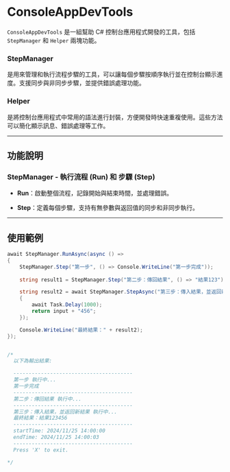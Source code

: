 # ConsoleAppDevTools

`ConsoleAppDevTools` 是一組幫助 C# 控制台應用程式開發的工具，包括 `StepManager` 和 `Helper` 兩塊功能。

### StepManager

是用來管理和執行流程步驟的工具，可以讓每個步驟按順序執行並在控制台顯示進度。支援同步與非同步步驟，並提供錯誤處理功能。

### Helper

是將控制台應用程式中常用的語法進行封裝，方便開發時快速重複使用。這些方法可以簡化顯示訊息、錯誤處理等工作。

---

## 功能說明

### StepManager - 執行流程 (Run) 和 步驟 (Step)

- **Run**：啟動整個流程，記錄開始與結束時間，並處理錯誤。
  
- **Step**：定義每個步驟，支持有無參數與返回值的同步和非同步執行。

---

## 使用範例

```csharp
await StepManager.RunAsync(async () =>
{
    StepManager.Step("第一步", () => Console.WriteLine("第一步完成"));
    
    string result1 = StepManager.Step("第二步：傳回結果", () => "結果123");

    string result2 = await StepManager.StepAsync("第三步：傳入結果，並返回新結果", result1, async input =>
    {
        await Task.Delay(1000);
        return input + "456";
    });

    Console.WriteLine("最終結果：" + result2);
});


/*
  以下為輸出結果:

  ---------------------------------------
  第一步 執行中...
  第一步完成
  ---------------------------------------
  第二步：傳回結果 執行中...
  ---------------------------------------
  第三步：傳入結果，並返回新結果 執行中...
  最終結果：結果123456
  ---------------------------------------
  startTime: 2024/11/25 14:00:00
  endTime: 2024/11/25 14:00:03
  ---------------------------------------
  Press 'X' to exit.

*/


